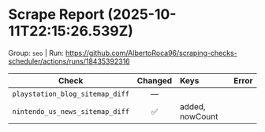 # Scrape Report (2025-10-11T22:15:26.539Z)

Group: `seo`  |  Run: https://github.com/AlbertoRoca96/scraping-checks-scheduler/actions/runs/18435392316

| Check | Changed | Keys | Error |
|---|:---:|:--|:--|
| `playstation_blog_sitemap_diff` | — |  |  |
| `nintendo_us_news_sitemap_diff` | ✅ | added, nowCount |  |
